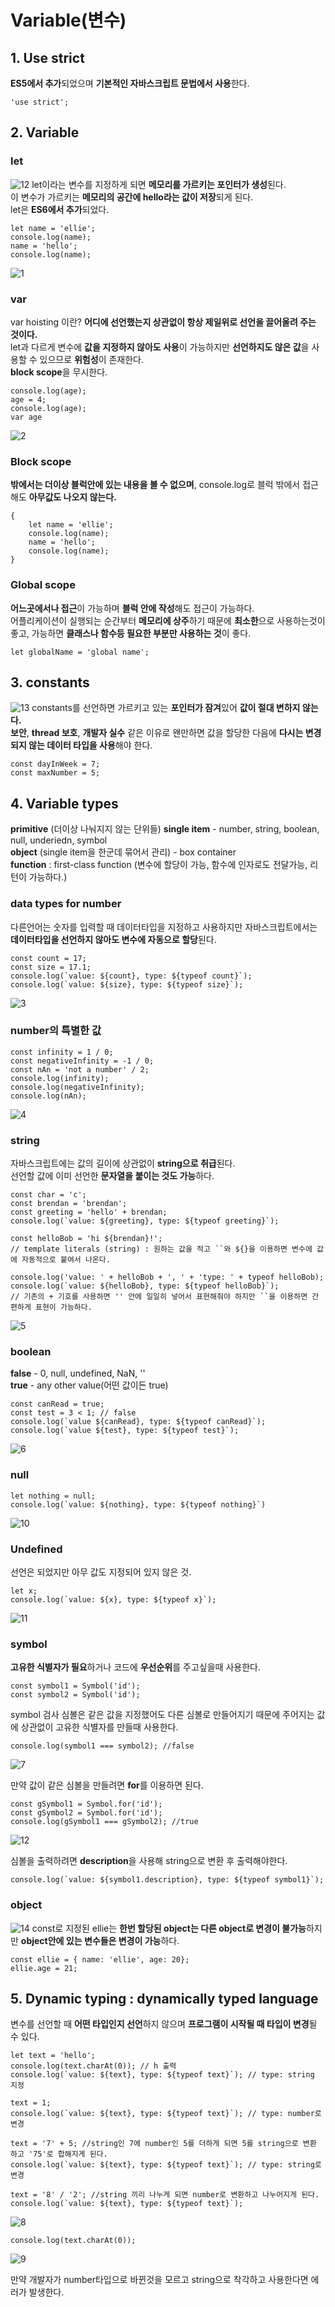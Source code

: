 # Variable(변수)

## 1. Use strict
**ES5에서 추가**되었으며 **기본적인 자바스크립트 문법에서 사용**한다.
```
'use strict';
```

## 2. Variable
### let
![12](https://user-images.githubusercontent.com/73509513/155650406-a05ea9ad-2274-46f6-89c8-d5231aa4708b.png)
let이라는 변수를 지정하게 되면 **메모리를 가르키는 포인터가 생성**된다.  
이 변수가 가르키는 **메모리의 공간에 hello라는 값이 저장**되게 된다.  
let은 **ES6에서 추가**되었다.
```
let name = 'ellie';
console.log(name);
name = 'hello';
console.log(name);
```
![1](https://user-images.githubusercontent.com/73509513/155651299-049d8bb7-c09c-4b09-aad0-18455697fe30.png)

### var
var hoisting 이란? **어디에 선언했는지 상관없이 항상 제일위로 선언을 끌어올려 주는 것이다.**  
let과 다르게 변수에 **값을 지정하지 않아도 사용**이 가능하지만 **선언하지도 않은 값**을 사용할 수 있으므로 **위험성**이 존재한다.  
**block scope**을 무시한다.
```
console.log(age);
age = 4;
console.log(age);
var age
```
![2](https://user-images.githubusercontent.com/73509513/155652227-1ff26d04-5aab-436d-902c-ce32bf78a7f5.png)

### Block scope
**밖에서는 더이상 블럭안에 있는 내용을 볼 수 없으며**, console.log로 블럭 밖에서 접근해도 **아무값도 나오지 않는다.**
```
{
    let name = 'ellie';
    console.log(name);
    name = 'hello';
    console.log(name);
}
```

### Global scope
**어느곳에서나 접근**이 가능하며 **블럭 안에 작성**해도 접근이 가능하다.  
어플리케이션이 실행되는 순간부터 **메모리에 상주**하기 때문에 **최소한**으로 사용하는것이 좋고, 가능하면 **클래스나 함수등 필요한 부분만 사용하는 것**이 좋다.  
```
let globalName = 'global name';  
```

## 3. constants
![13](https://user-images.githubusercontent.com/73509513/155650407-e86909a3-277f-4d72-97f9-3a4ec162935b.png)
constants를 선언하면 가르키고 있는 **포인터가 잠겨**있어 **값이 절대 변하지 않는다.**  
**보안**, **thread 보호**, **개발자 실수** 같은 이유로 왠만하면 값을 할당한 다음에 **다시는 변경되지 않는 데이터 타입을 사용**해야 한다.  
```
const dayInWeek = 7;
const maxNumber = 5;
```

## 4. Variable types
**primitive** (더이상 나눠지지 않는 단위들) **single item** - number, string, boolean, null, underiedn, symbol  
**object** (single item을 한군데 묶어서 관리) - box container  
**function** : first-class function (변수에 할당이 가능, 함수에 인자로도 전달가능, 리턴이 가능하다.)  

### data types for number
다른언어는 숫자를 입력할 때 데이터타입을 지정하고 사용하지만 자바스크립트에서는 **데이터타입을 선언하지 않아도 변수에 자동으로 할당**된다.  
```
const count = 17;
const size = 17.1;
console.log(`value: ${count}, type: ${typeof count}`);
console.log(`value: ${size}, type: ${typeof size}`);
```
![3](https://user-images.githubusercontent.com/73509513/155651371-09e55929-ef0d-4fe1-8c0d-8010c6e3cb9b.png)


### number의 특별한 값  
```
const infinity = 1 / 0;
const negativeInfinity = -1 / 0;
const nAn = 'not a number' / 2;
console.log(infinity);
console.log(negativeInfinity);
console.log(nAn);
```
![4](https://user-images.githubusercontent.com/73509513/155651403-2a2823aa-d08a-4d32-8894-59386a85f73c.png)

### string
자바스크립트에는 값의 길이에 상관없이 **string으로 취급**된다.  
선언할 값에 이미 선언한 **문자열을 붙이는 것도 가능**하다.  
```
const char = 'c';
const brendan = 'brendan';
const greeting = 'hello' + brendan;
console.log(`value: ${greeting}, type: ${typeof greeting}`);

const helloBob = 'hi ${brendan}!'; 
// template literals (string) : 원하는 값을 적고 ``와 ${}을 이용하면 변수에 값에 자동적으로 붙여서 나온다.

console.log('value: ' + helloBob + ', ' + 'type: ' + typeof helloBob);
console.log(`value: ${helloBob}, type: ${typeof helloBob}`);
// 기존의 + 기호를 사용하면 '' 안에 일일히 넣어서 표현해줘야 하지만 ``을 이용하면 간편하게 표현이 가능하다.
```
![5](https://user-images.githubusercontent.com/73509513/155651718-e87d355c-1664-44c1-8b38-4789207d29d9.png)

### boolean
**false** - 0, null, undefined, NaN, ''  
**true** - any other value(어떤 값이든 true)  
```
const canRead = true;
const test = 3 < 1; // false
console.log(`value ${canRead}, type: ${typeof canRead}`);
console.log(`value ${test}, type: ${typeof test}`);
```
![6](https://user-images.githubusercontent.com/73509513/155651909-11d024f3-bfb1-47ed-8d26-a1037338abb7.png)

### null
```
let nothing = null;
console.log(`value: ${nothing}, type: ${typeof nothing}`)
```
![10](https://user-images.githubusercontent.com/73509513/155651922-a7fc9d23-2f4a-4f47-a533-d3a09fad07f9.png)

### Undefined
선언은 되었지만 아무 값도 지정되어 있지 않은 것.  
```
let x;
console.log(`value: ${x}, type: ${typeof x}`);
```
![11](https://user-images.githubusercontent.com/73509513/155651944-fd2c040b-8691-4d52-860e-6bd8a180f072.png)

### symbol
**고유한 식별자가 필요**하거나 코드에 **우선순위**를 주고싶을때 사용한다.  
```
const symbol1 = Symbol('id');
const symbol2 = Symbol('id');
```

symbol 검사
심볼은 같은 값을 지정했어도 다른 심볼로 만들어지기 때문에 주어지는 값에 상관없이 고유한 식별자를 만들때 사용한다.  
```
console.log(symbol1 === symbol2); //false
```
![7](https://user-images.githubusercontent.com/73509513/155652069-54d4ef40-2b3a-461a-9a25-2540221929a7.png)

만약 값이 같은 심볼을 만들려면 **for**를 이용하면 된다.  
```
const gSymbol1 = Symbol.for('id');
const gSymbol2 = Symbol.for('id');
console.log(gSymbol1 === gSymbol2); //true
```
![12](https://user-images.githubusercontent.com/73509513/155652084-01befddd-05a3-4f19-a003-3c00ff3b014b.png)

심볼을 출력하려면 **description**을 사용해 string으로 변환 후 출력해야한다.  
```
console.log(`value: ${symbol1.description}, type: ${typeof symbol1}`);
```

### object
![14](https://user-images.githubusercontent.com/73509513/155650408-78702460-9a61-4840-b062-59b50a46389a.png)
const로 지정된 ellie는 **한번 할당된 object는 다른 object로 변경이 불가능**하지만
**object안에 있는 변수들은 변경이 가능**하다.
```
const ellie = { name: 'ellie', age: 20};
ellie.age = 21;
```

## 5. Dynamic typing : dynamically typed language
변수를 선언할 때 **어떤 타입인지 선언**하지 않으며 **프로그램이 시작될 때 타입이 변경**될 수 있다.  
```
let text = 'hello';
console.log(text.charAt(0)); // h 출력
console.log(`value: ${text}, type: ${typeof text}`); // type: string 지정

text = 1;
console.log(`value: ${text}, type: ${typeof text}`); // type: number로 변경

text = '7' + 5; //string인 7에 number인 5를 더하게 되면 5를 string으로 변환 하고 '75'로 합해지게 된다.
console.log(`value: ${text}, type: ${typeof text}`); // type: string로 변경

text = '8' / '2'; //string 끼리 나누게 되면 number로 변환하고 나누어지게 된다.
console.log(`value: ${text}, type: ${typeof text}`);
```
![8](https://user-images.githubusercontent.com/73509513/155652099-fca8f3e1-d4e4-42fc-b991-2de3f4667342.png)

```
console.log(text.charAt(0));
```
![9](https://user-images.githubusercontent.com/73509513/155652112-bc206f75-4b77-4b8f-9413-313025d6a198.png)

만약 개발자가 number타입으로 바뀐것을 모르고 string으로 착각하고 사용한다면 에러가 발생한다.
